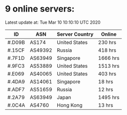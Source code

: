 # 9 online servers:

Latest update at: Tue Mar 10 10:10:10 UTC 2020

| ID | ASN | Server Country | Online |
| -- | --- | -------------- | ------ |
| #.D09B | AS174 | United States | 230 hrs |
| #.15CF | AS49392 | Russia | 418 hrs |
| #.7F1D | AS63949 | Singapore | 1666 hrs |
| #.9FC3 | AS53889 | United States | 1513 hrs |
| #.E069 | AS40065 | United States | 403 hrs |
| #.4DA9 | AS14061 | Singapore | 18 hrs |
| #.ADF7 | AS51659 | Russia | 12 hrs |
| #.2A79 | AS63949 | Japan | 1495 hrs |
| #.0C4A | AS4760 | Hong Kong | 13 hrs |

